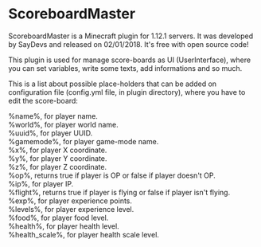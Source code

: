 # ScoreboardMaster
ScoreboardMaster is a Minecraft plugin for 1.12.1 servers. It was developed by SayDevs and released on 02/01/2018. It's free with open source code!

This plugin is used for manage score-boards as UI (UserInterface), where you can set variables, write some texts, add informations and so much.

This is a list about possible place-holders that can be added on configuration file (config.yml file, in plugin directory), where you have to edit the score-board:

%name%, for player name.<br>
%world%, for player world name.<br>
%uuid%, for player UUID.<br>
%gamemode%, for player game-mode name.<br>
%x%, for player X coordinate.<br>
%y%, for player Y coordinate.<br>
%z%, for player Z coordinate.<br>
%op%, returns true if player is OP or false if player doesn't OP.<br>
%ip%, for player IP.<br>
%flight%, returns true if player is flying or false if player isn't flying.<br>
%exp%, for player experience points.<br>
%levels%, for player experience level.<br>
%food%, for player food level.<br>
%health%, for player health level.<br>
%health_scale%, for player health scale level.
